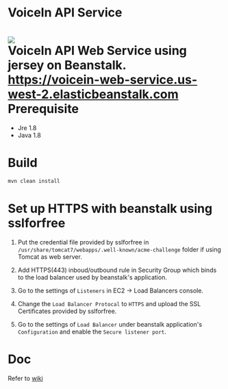 VoiceIn API Service
==
[![](https://ci.solanolabs.com:443/lockys/voicein-web-service/badges/branches/master?badge_token=ccb38a2563b0d1ec633a806eaba81fe508bd60db)](https://ci.solanolabs.com:443/lockys/voicein-web-service/suites/411996)  
VoiceIn API Web Service using jersey on Beanstalk.  
https://voicein-web-service.us-west-2.elasticbeanstalk.com
Prerequisite
==
- Jre 1.8
- Java 1.8

Build
==
```sh
mvn clean install
```

Set up HTTPS with beanstalk using sslforfree
==
1. Put the credential file provided by sslforfree in `/usr/share/tomcat7/webapps/.well-known/acme-challenge` folder if using Tomcat as web server.  

2. Add HTTPS(443) inboud/outbound rule in Security Group which binds to the load balancer used by beanstalk's application.

3. Go to the settings of `Listeners` in EC2 -> Load Balancers console.

4. Change the `Load Balancer Protocal` to `HTTPS` and upload the SSL Certificates provided by sslforfree.  

5. Go to the settings of `Load Balancer` under beanstalk application's `Configuration` and enable the `Secure listener port`.

Doc
==
Refer to [wiki](https://github.com/lockys/voicein-web-service/wiki)
